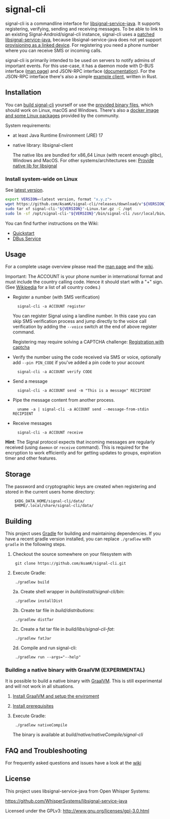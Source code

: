 # signal-cli

signal-cli is a commandline interface
for [libsignal-service-java](https://github.com/WhisperSystems/libsignal-service-java). It supports registering,
verifying, sending and receiving messages. To be able to link to an existing Signal-Android/signal-cli instance,
signal-cli uses a [patched libsignal-service-java](https://github.com/AsamK/libsignal-service-java), because
libsignal-service-java does not yet
support [provisioning as a linked device](https://github.com/WhisperSystems/libsignal-service-java/pull/21). For
registering you need a phone number where you can receive SMS or incoming calls.

signal-cli is primarily intended to be used on servers to notify admins of important events. For this use-case, it has a daemon mode with D-BUS
interface ([man page](https://github.com/AsamK/signal-cli/blob/master/man/signal-cli-dbus.5.adoc)) and JSON-RPC interface ([documentation](https://github.com/AsamK/signal-cli/wiki/JSON-RPC-service)). For the JSON-RPC interface there's also a simple [example client](https://github.com/AsamK/signal-cli/tree/master/client), written in Rust.

## Installation

You can [build signal-cli](#building) yourself or use
the [provided binary files](https://github.com/AsamK/signal-cli/releases/latest), which should work on Linux, macOS and
Windows. There's also a [docker image and some Linux packages](https://github.com/AsamK/signal-cli/wiki/Binary-distributions) provided by the community.

System requirements:

- at least Java Runtime Environment (JRE) 17
- native library: libsignal-client

  The native libs are bundled for x86_64 Linux (with recent enough glibc), Windows and MacOS. For other
  systems/architectures
  see: [Provide native lib for libsignal](https://github.com/AsamK/signal-cli/wiki/Provide-native-lib-for-libsignal)

### Install system-wide on Linux

See [latest version](https://github.com/AsamK/signal-cli/releases).

```sh
export VERSION=<latest version, format "x.y.z">
wget https://github.com/AsamK/signal-cli/releases/download/v"${VERSION}"/signal-cli-"${VERSION}"-Linux.tar.gz
sudo tar xf signal-cli-"${VERSION}"-Linux.tar.gz -C /opt
sudo ln -sf /opt/signal-cli-"${VERSION}"/bin/signal-cli /usr/local/bin/
```

You can find further instructions on the Wiki:

- [Quickstart](https://github.com/AsamK/signal-cli/wiki/Quickstart)
- [DBus Service](https://github.com/AsamK/signal-cli/wiki/DBus-service)

## Usage

For a complete usage overview please read
the [man page](https://github.com/AsamK/signal-cli/blob/master/man/signal-cli.1.adoc) and
the [wiki](https://github.com/AsamK/signal-cli/wiki).

Important: The ACCOUNT is your phone number in international format and must include the country calling code. Hence it
should start with a "+" sign. (See [Wikipedia](https://en.wikipedia.org/wiki/List_of_country_calling_codes) for a list
of all country codes.)

* Register a number (with SMS verification)

        signal-cli -a ACCOUNT register

  You can register Signal using a landline number. In this case you can skip SMS verification process and jump directly
  to the voice call verification by adding the `--voice` switch at the end of above register command.

  Registering may require solving a CAPTCHA
  challenge: [Registration with captcha](https://github.com/AsamK/signal-cli/wiki/Registration-with-captcha)

* Verify the number using the code received via SMS or voice, optionally add `--pin PIN_CODE` if you've added a pin code
  to your account

        signal-cli -a ACCOUNT verify CODE

* Send a message

        signal-cli -a ACCOUNT send -m "This is a message" RECIPIENT

* Pipe the message content from another process.

        uname -a | signal-cli -a ACCOUNT send --message-from-stdin RECIPIENT

* Receive messages

        signal-cli -a ACCOUNT receive

**Hint**: The Signal protocol expects that incoming messages are regularly received (using `daemon` or `receive`
command). This is required for the encryption to work efficiently and for getting updates to groups, expiration timer
and other features.

## Storage

The password and cryptographic keys are created when registering and stored in the current users home directory:

        $XDG_DATA_HOME/signal-cli/data/
        $HOME/.local/share/signal-cli/data/

## Building

This project uses [Gradle](http://gradle.org) for building and maintaining dependencies. If you have a recent gradle
version installed, you can replace `./gradlew` with `gradle` in the following steps.

1. Checkout the source somewhere on your filesystem with

        git clone https://github.com/AsamK/signal-cli.git

2. Execute Gradle:

        ./gradlew build

   2a. Create shell wrapper in *build/install/signal-cli/bin*:

        ./gradlew installDist

   2b. Create tar file in *build/distributions*:

        ./gradlew distTar

   2c. Create a fat tar file in *build/libs/signal-cli-fat*:

        ./gradlew fatJar

   2d. Compile and run signal-cli:

        ./gradlew run --args="--help"

### Building a native binary with GraalVM (EXPERIMENTAL)

It is possible to build a native binary with [GraalVM](https://www.graalvm.org). This is still experimental and will not
work in all situations.

1. [Install GraalVM and setup the enviroment](https://www.graalvm.org/docs/getting-started/#install-graalvm)
2. [Install prerequisites](https://www.graalvm.org/reference-manual/native-image/#prerequisites)
3. Execute Gradle:

        ./gradlew nativeCompile

   The binary is available at *build/native/nativeCompile/signal-cli*

## FAQ and Troubleshooting

For frequently asked questions and issues have a look at the [wiki](https://github.com/AsamK/signal-cli/wiki/FAQ)

## License

This project uses libsignal-service-java from Open Whisper Systems:

https://github.com/WhisperSystems/libsignal-service-java

Licensed under the GPLv3: http://www.gnu.org/licenses/gpl-3.0.html
